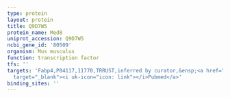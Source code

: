 ```yaml
---
type: protein
layout: protein
title: Q9D7W5
protein_name: Med8
uniprot_accession: Q9D7W5
ncbi_gene_id: '80509'
organism: Mus musculus
function: transcription factor
tfs: ''
targets: 'Fabp4,P04117,11770,TRRUST,inferred by curator,&ensp;<a href="https://www.ncbi.nlm.nih.gov/pubmed/?term=20194623%5Buid%5D"
  target="_blank"><i uk-icon="icon: link"></i>Pubmed</a>'
binding_sites: ''
---
```

